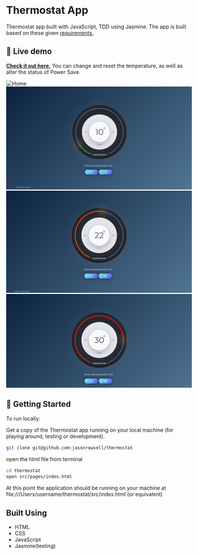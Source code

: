 # Thermostat App

Thermostat app built with JavaScript, TDD using Jasmine. The app is built based on these given [requirements.](requirements.md)

## 👀 Live demo

**[Check it out here.](#)** You can change and reset the temperature, as well as alter the status of Power Save.

![Home](./public/images/home.gif)
![Green](./public/images/green.png)
![Orange](./public/images/orange.png)
![Red](./public/images/red.png)

## 🏁 Getting Started

To run locally:

Get a copy of the Thermostat app running on your local machine (for playing around, testing or development).

```sh
git clone git@github.com:jasonrowsell/thermostat
```

open the html file from terminal

```sh
cd thermostat
open src/pages/index.html
```

At this point the application should be running on your machine at file:///Users/username/thermostat/src/index.html (or equivalent)

## Built Using

- HTML
- CSS
- JavaScript
- Jasmine(testing)
